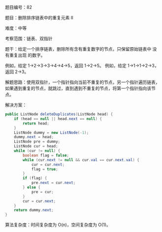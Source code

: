 题目编号：82

题目：删除排序链表中的重复元素 II

难度：中等

考察范围：链表、双指针

题干：给定一个排序链表，删除所有含有重复数字的节点，只保留原始链表中 没有重复出现 的数字。

例如，给定 1->2->3->3->4->4->5，返回 1->2->5。
例如，给定 1->1->1->2->3，返回 2->3。

解题思路：使用双指针，一个指针指向当前不重复的节点，另一个指针遍历链表，如果遇到重复的节点，就跳过，直到遇到不重复的节点，将第一个指针指向该节点。

解决方案：

```java
public ListNode deleteDuplicates(ListNode head) {
    if (head == null || head.next == null) {
        return head;
    }
    ListNode dummy = new ListNode(-1);
    dummy.next = head;
    ListNode pre = dummy;
    ListNode cur = head;
    while (cur != null) {
        boolean flag = false;
        while (cur.next != null && cur.val == cur.next.val) {
            cur = cur.next;
            flag = true;
        }
        if (flag) {
            pre.next = cur.next;
        } else {
            pre = cur;
        }
        cur = cur.next;
    }
    return dummy.next;
}
```

算法复杂度：时间复杂度为 O(n)，空间复杂度为 O(1)。